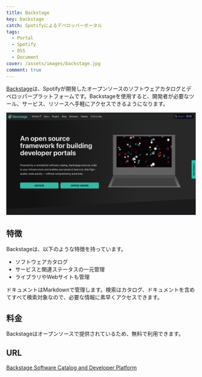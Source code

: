 ```yaml
---
title: Backstage
key: backstage
catch: Spotifyによるデベロッパーポータル
tags:
  - Portal
  - Spotify
  - OSS
  - Document
cover: /assets/images/backstage.jpg
comment: true
---
```


[Backstage](https://backstage.io/)は、Spotifyが開発したオープンソースのソフトウェアカタログとデベロッパープラットフォームです。Backstageを使用すると、開発者が必要なツール、サービス、リソースへ手軽にアクセスできるようになります。

[![BackstageのWebサイト](/assets/images/backstage.jpg)](https://backstage.io/)

<!--more-->

## 特徴

Backstageは、以下のような特徴を持っています。

- ソフトウェアカタログ
- サービスと関連ステータスの一元管理
- ライブラリやWebサイトも管理

ドキュメントはMarkdownで管理します。検索はカタログ、ドキュメントを含めてすべて検索対象なので、必要な情報に素早くアクセスできます。

## 料金

Backstageはオープンソースで提供されているため、無料で利用できます。

## URL

[Backstage Software Catalog and Developer Platform](https://backstage.io/)
